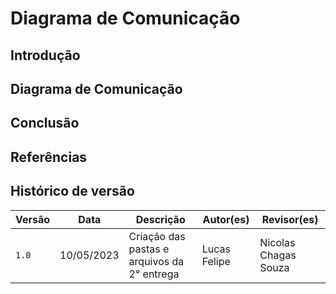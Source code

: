 # Diagrama de Comunicação

## Introdução

## Diagrama de Comunicação

## Conclusão

## Referências

## Histórico de versão

| Versão | Data       | Descrição                                               | Autor(es)                 | Revisor(es)          |
|--------|------------|---------------------------------------------------------|---------------------------|----------------------|
| `1.0`  | 10/05/2023 | Criação das pastas e arquivos da 2° entrega | Lucas Felipe | Nicolas Chagas Souza |



